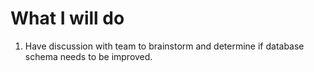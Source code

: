 # What I will do
1. Have discussion with team to brainstorm and determine if database schema needs to be improved.